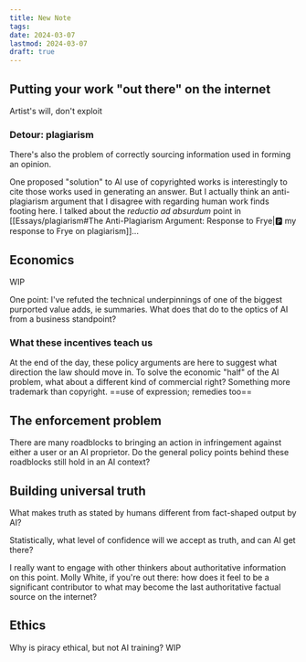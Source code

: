```yaml
---
title: New Note
tags: 
date: 2024-03-07
lastmod: 2024-03-07
draft: true
---
```

## Putting your work "out there" on the internet
Artist's will, don't exploit
### Detour: plagiarism
There's also the problem of correctly sourcing information used in forming an opinion.

One proposed "solution" to AI use of copyrighted works is interestingly to cite those works used in generating an answer. But I actually think an anti-plagiarism argument that I disagree with regarding human work finds footing here. I talked about the *reductio ad absurdum* point in [[Essays/plagiarism#The Anti-Plagiarism Argument: Response to Frye|🅿️ my response to Frye on plagiarism]]...
## Economics
WIP

One point: I've refuted the technical underpinnings of one of the biggest purported value adds, ie summaries. What does that do to the optics of AI from a business standpoint?

### What these incentives teach us
At the end of the day, these policy arguments are here to suggest what direction the law should move in. To solve the economic "half" of the AI problem, what about a different kind of commercial right? Something more trademark than copyright. ==use of expression; remedies too==
## The enforcement problem
There are many roadblocks to bringing an action in infringement against either a user or an AI proprietor. Do the general policy points behind these roadblocks still hold in an AI context?
## Building universal truth
What makes truth as stated by humans different from fact-shaped output by AI?

Statistically, what level of confidence will we accept as truth, and can AI get there?

I really want to engage with other thinkers about authoritative information on this point. Molly White, if you're out there: how does it feel to be a significant contributor to what may become the last authoritative factual source on the internet?
## Ethics
Why is piracy ethical, but not AI training?
WIP